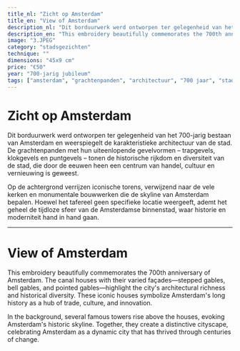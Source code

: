 ```yaml
---
title_nl: "Zicht op Amsterdam"
title_en: "View of Amsterdam"
description_nl: "Dit borduurwerk werd ontworpen ter gelegenheid van het 700-jarig bestaan van Amsterdam en weerspiegelt de karakteristieke architectuur van de stad."
description_en: "This embroidery beautifully commemorates the 700th anniversary of Amsterdam, showcasing the city's characteristic architecture with its varied canal house façades."
image: "3.JPEG"
category: "stadsgezichten"
technique: ""
dimensions: "45x9 cm"
price: "€50"
year: "700-jarig jubileum"
tags: ["amsterdam", "grachtenpanden", "architectuur", "700 jaar", "stadsgezicht", "jubileum"]
---
```


# Zicht op Amsterdam

Dit borduurwerk werd ontworpen ter gelegenheid van het 700-jarig bestaan van Amsterdam en weerspiegelt de karakteristieke architectuur van de stad. De grachtenpanden met hun uiteenlopende gevelvormen – trapgevels, klokgevels en puntgevels – tonen de historische rijkdom en diversiteit van de stad, die door de eeuwen heen een centrum van handel, cultuur en vernieuwing is geweest.

Op de achtergrond verrijzen iconische torens, verwijzend naar de vele kerken en monumentale bouwwerken die de skyline van Amsterdam bepalen. Hoewel het tafereel geen specifieke locatie weergeeft, ademt het geheel de tijdloze sfeer van de Amsterdamse binnenstad, waar historie en moderniteit hand in hand gaan.

---

# View of Amsterdam

This embroidery beautifully commemorates the 700th anniversary of Amsterdam. The canal houses with their varied façades—stepped gables, bell gables, and pointed gables—highlight the city's architectural richness and historical diversity. These iconic houses symbolize Amsterdam's long history as a hub of trade, culture, and innovation.

In the background, several famous towers rise above the houses, evoking Amsterdam's historic skyline. Together, they create a distinctive cityscape, celebrating Amsterdam as a dynamic city that has thrived through centuries of change.
